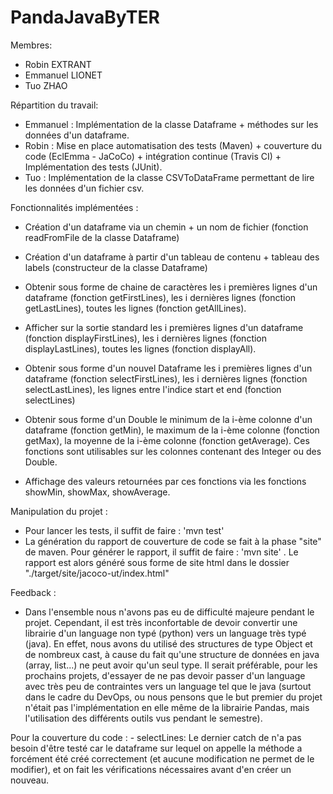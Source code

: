 # PandaJavaByTER

Membres:
- Robin EXTRANT
- Emmanuel LIONET
- Tuo ZHAO

Répartition du travail:
- Emmanuel : Implémentation de la classe Dataframe + méthodes sur les données d'un dataframe.
- Robin : Mise en place automatisation des tests (Maven) + couverture du code (EclEmma - JaCoCo) + intégration continue (Travis CI) + Implémentation des tests (JUnit).
- Tuo : Implémentation de la classe CSVToDataFrame permettant de lire les données d'un fichier csv.

Fonctionnalités implémentées :
- Création d'un dataframe via un chemin + un nom de fichier (fonction readFromFile de la classe Dataframe)
- Création d'un dataframe à partir d'un tableau de contenu + tableau des labels (constructeur de la classe Dataframe)

- Obtenir sous forme de chaine de caractères les i premières lignes d'un dataframe (fonction getFirstLines), les i dernières lignes (fonction getLastLines), toutes les lignes (fonction getAllLines).
- Afficher sur la sortie standard les i premières lignes d'un dataframe (fonction displayFirstLines), les i dernières lignes (fonction displayLastLines), toutes les lignes (fonction displayAll).

- Obtenir sous forme d'un nouvel Dataframe les i premières lignes d'un dataframe (fonction selectFirstLines), les i dernières lignes (fonction selectLastLines), les lignes entre l'indice start et end (fonction selectLines)

- Obtenir sous forme d'un Double le minimum de la i-ème colonne d'un dataframe (fonction getMin), le maximum de la i-ème colonne (fonction getMax), la moyenne de la i-ème colonne (fonction getAverage). Ces fonctions sont utilisables sur les colonnes contenant des Integer ou des Double.
- Affichage des valeurs retournées par ces fonctions via les fonctions showMin, showMax, showAverage.

Manipulation du projet :
- Pour lancer les tests, il suffit de faire : 'mvn test'
- La génération du rapport de couverture de code se fait à la phase "site" de maven. Pour générer le rapport, il suffit de faire  : 'mvn site' . Le rapport est alors généré sous forme de site html dans le dossier "./target/site/jacoco-ut/index.html"

Feedback :
- Dans l'ensemble nous n'avons pas eu de difficulté majeure pendant le projet. Cependant, il est très inconfortable de devoir convertir une librairie d'un language non typé (python) vers un language très typé (java). En effet, nous avons du utilisé des structures de type Object et de nombreux cast, à cause du fait qu'une structure de données en java (array, list...) ne peut avoir qu'un seul type. Il serait préférable, pour les prochains projets, d'essayer de ne pas devoir passer d'un language avec très peu de contraintes vers un language tel que le java (surtout dans le cadre du DevOps, ou nous pensons que le but premier du projet n'était pas l'implémentation en elle même de la librairie Pandas, mais l'utilisation des différents outils vus pendant le semestre).

Pour la couverture du code :
    - selectLines:
        Le dernier catch de n'a pas besoin d'être testé car le dataframe sur lequel on appelle la méthode a forcément été créé correctement (et aucune modification ne permet de le modifier), et on fait les vérifications nécessaires avant d'en créer un nouveau.

